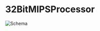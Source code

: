 # 32BitMIPSProcessor
![Schema](https://user-images.githubusercontent.com/87968419/175491403-af7fb129-df12-4837-b392-2204e70af8c2.jpg)
